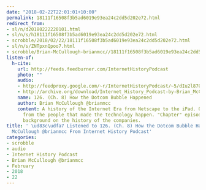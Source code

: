 ```yaml
---
date: "2018-02-22T22:01:01+10:00"
permalink: 18111f16508f3b5ad6019e93ea24c2dd5d202e72.html
redirect_from:
- sl/n/d20180222220101.html
- sl/n/s/h18111f16508f3b5ad6019e93ea24c2dd5d202e72.html
- scrobble/2018/02/22/18111f16508f3b5ad6019e93ea24c2dd5d202e72.html
- sl/n/s/ZNTpxnQpoo7.html
- scrobble/Brian-McCullough-brianmcc//18111f16508f3b5ad6019e93ea24c2dd5d202e72.html
listen-of:
  h-cite:
    url: http://feeds.feedburner.com/InternetHistoryPodcast
    photo: ""
    audio:
    - http://feedproxy.google.com/~r/InternetHistoryPodcast/~5/dIu2l8701eE/126._Ch._8_How_the_Dotcom_Bubble_Happened.mp3
    - http://archive.org/download/Internet_History_Podcast-by-Brian_McCullough/126_Ch_8_How_the_Dotcom_Bubble_Happened.mp3
    name: 126. (Ch. 8) How the Dotcom Bubble Happened
    author: Brian McCullough @brianmcc
    content: A history of the Internet Era from Netscape to the iPad. Oral histories
      from the people that made the technology happen. "Chapter" episodes providing
      background on the history of the companies.
title: ' \ud83c\udfa7 Listened to 126. (Ch. 8) How the Dotcom Bubble Happened by Brian
  McCullough @brianmcc From Internet History Podcast'
categories:
- scrobble
- audio
- Internet History Podcast
- Brian McCullough @brianmcc
- February
- 2018
- 22
---
```

